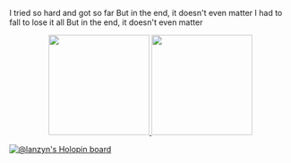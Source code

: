 I tried so hard and got so far
But in the end, it doesn't even matter
I had to fall to lose it all
But in the end, it doesn't even matter

<div align="center">
   <a href="https://github.com/lanzyn">
   
  <img height="180em" src="https://github-readme-stats.vercel.app/api?username=lanzyn&show_icons=true&theme=tokyonight&include_all_commits=true&count_private=true"/>
  <img height="180em" src="https://github-readme-stats.vercel.app/api/top-langs/?username=lanzyn&layout=compact&langs_count=7&theme=tokyonight"/>
  
</div>

[![@lanzyn's Holopin board](https://holopin.me/lanzyn)](https://holopin.io/@lanzyn)

